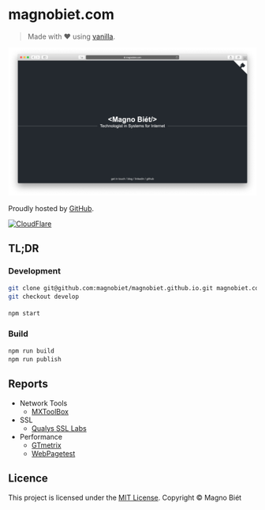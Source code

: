# magnobiet.com

> Made with ♥ using [vanilla](https://github.com/magnobiet/vanilla).

![Screen shot](screen-shot.png)

Proudly hosted by [GitHub](https://github.com/).

[![CloudFlare](https://www.cloudflare.com/media/images/web-badges/cf-web-badges-c-gray-on.png)](https://www.cloudflare.com/)

## TL;DR

### Development

```bash
git clone git@github.com:magnobiet/magnobiet.github.io.git magnobiet.com && cd $_
git checkout develop

npm start
```

### Build

```bash
npm run build
npm run publish
```

## Reports

- Network Tools
  - [MXToolBox](http://mxtoolbox.com/SuperTool.aspx)
- SSL
  - [Qualys SSL Labs](https://www.ssllabs.com/ssltest/analyze.html?d=magnobiet.com)
- Performance
  - [GTmetrix](https://gtmetrix.com/)
  - [WebPagetest](http://www.webpagetest.org/)

## Licence

This project is licensed under the [MIT License](https://magno.mit-license.org/2016). Copyright © Magno Biét
